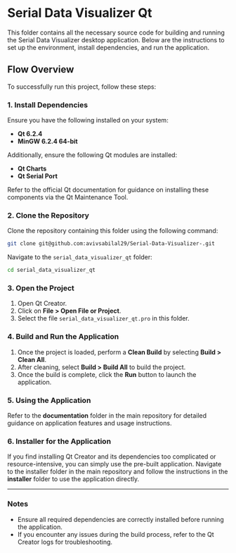 # Serial Data Visualizer Qt

This folder contains all the necessary source code for building and running the Serial Data Visualizer desktop application. Below are the instructions to set up the environment, install dependencies, and run the application.

## Flow Overview
To successfully run this project, follow these steps:

### 1. Install Dependencies
Ensure you have the following installed on your system:
- **Qt 6.2.4**
- **MinGW 6.2.4 64-bit**

Additionally, ensure the following Qt modules are installed:
- **Qt Charts**
- **Qt Serial Port**

Refer to the official Qt documentation for guidance on installing these components via the Qt Maintenance Tool.

### 2. Clone the Repository
Clone the repository containing this folder using the following command:
```bash
git clone git@github.com:avivsabilal29/Serial-Data-Visualizer-.git
```

Navigate to the `serial_data_visualizer_qt` folder:
```bash
cd serial_data_visualizer_qt
```

### 3. Open the Project
1. Open Qt Creator.
2. Click on **File > Open File or Project**.
3. Select the file `serial_data_visualizer_qt.pro` in this folder.

### 4. Build and Run the Application
1. Once the project is loaded, perform a **Clean Build** by selecting **Build > Clean All**.
2. After cleaning, select **Build > Build All** to build the project.
3. Once the build is complete, click the **Run** button to launch the application.

### 5. Using the Application
Refer to the **documentation** folder in the main repository for detailed guidance on application features and usage instructions.

### 6. Installer for the Application
If you find installing Qt Creator and its dependencies too complicated or resource-intensive, you can simply use the pre-built application. Navigate to the installer folder in the main repository and follow the instructions in the **installer** folder to use the application directly.

---

### Notes
- Ensure all required dependencies are correctly installed before running the application.
- If you encounter any issues during the build process, refer to the Qt Creator logs for troubleshooting.

